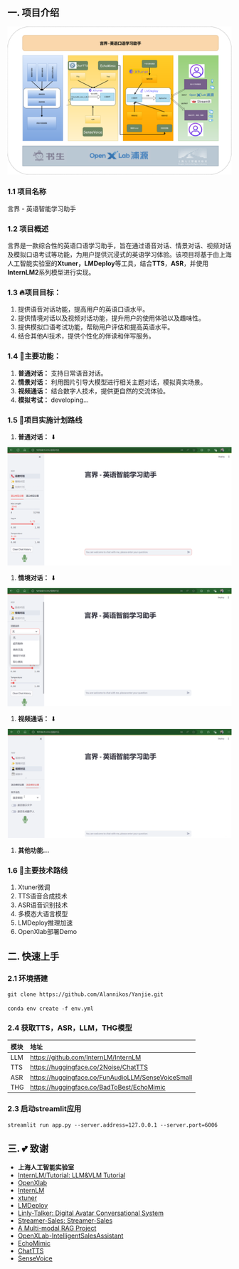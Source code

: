 ## 一. 项目介绍

![1](./assets/1.png)


### 1.1 **项目名称**

言界 - 英语智能学习助手

### 1.2 **项目概述**

言界是一款综合性的英语口语学习助手，旨在通过语音对话、情景对话、视频对话及模拟口语考试等功能，为用户提供沉浸式的英语学习体验。该项目将基于由上海人工智能实验室的**Xtuner，LMDeploy**等工具，结合**TTS**，**ASR**，并使用**InternLM2**系列模型进行实现。

### 1.3 **🔥项目目标：**

1. 提供语音对话功能，提高用户的英语口语水平。
2. 提供情境对话以及视频对话功能，提升用户的使用体验以及趣味性。
3. 提供模拟口语考试功能，帮助用户评估和提高英语水平。
4. 结合其他AI技术，提供个性化的伴读和伴写服务。

### 1.4 **🌟主要功能：**

1. **普通对话：** 支持日常语音对话。
2. **情景对话：** 利用图片引导大模型进行相关主题对话，模拟真实场景。
3. **视频通话：** 结合数字人技术，提供更自然的交流体验。
4. **模拟考试：** developing...

### 1.5 **🔄项目实施计划路线**

1. **普通对话：** ⬇

![2](./assets/2.png)


1. **情境对话：** ⬇

![3](./assets/3.png)


1. **视频通话：** ⬇

![4](./assets/4.png)


1. **其他功能...**

### 1.6 **🚀主要技术路线**

1. Xtuner微调
2. TTS语音合成技术
3. ASR语音识别技术
4. 多模态大语言模型
5. LMDeploy推理加速
6. OpenXlab部署Demo

## 二. 快速上手

### 2.1 环境搭建

```Plain
git clone https://github.com/Alannikos/Yanjie.git

conda env create -f env.yml
```

### 2.4 获取TTS，ASR，LLM，THG模型

| 模块 | 地址                                               |
| :--- | :------------------------------------------------- |
| LLM  | https://github.com/InternLM/InternLM               |
| TTS  | https://huggingface.co/2Noise/ChatTTS              |
| ASR  | https://huggingface.co/FunAudioLLM/SenseVoiceSmall |
| THG  | https://huggingface.co/BadToBest/EchoMimic         |

### 2.3 启动streamlit应用

```Plain
streamlit run app.py --server.address=127.0.0.1 --server.port=6006
```

## 三. **💕 致谢**

- **上海人工智能实验室**
- [InternLM/Tutorial: LLM&VLM Tutorial](https://github.com/InternLM/Tutorial)
- [OpenXlab](https://openxlab.org.cn/)
- [InternLM](https://github.com/InternLM/InternLM)
- [xtuner](https://github.com/InternLM/xtuner)
- [LMDeploy](https://github.com/InternLM/LMDeploy)
- [Linly-Talker: Digital Avatar Conversational System](https://github.com/Kedreamix/Linly-Talker)
- [Streamer-Sales: Streamer-Sales](https://github.com/PeterH0323/Streamer-Sales)
- [A Multi-modal RAG Project](https://github.com/chg0901/Honor_of_Kings_Multi-modal_Dataset)
- [OpenXLab-IntelligentSalesAssistant](https://github.com/wux-labs/OpenXLab-IntelligentSalesAssistant)
- [EchoMimic](https://huggingface.co/BadToBest/EchoMimic)
- [ChatTTS](https://huggingface.co/2Noise/ChatTTS)
- [SenseVoice](https://huggingface.co/FunAudioLLM/SenseVoiceSmall)
